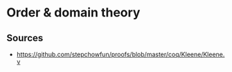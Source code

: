 Order & domain theory
=====================

Sources
-------

* https://github.com/stepchowfun/proofs/blob/master/coq/Kleene/Kleene.v